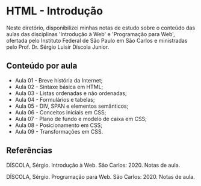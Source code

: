 # HTML - Introdução

Neste diretório, disponibilizei minhas notas de estudo sobre o conteúdo das aulas das disciplinas 'Introdução à Web' e 'Programação para Web', ofertada pelo Instituto Federal de São Paulo em São Carlos e ministradas pelo Prof. Dr. Sérgio Luisir Díscola Junior.

## Conteúdo por aula

- Aula 01 - Breve história da Internet;
- Aula 02 - Sintaxe básica em HTML;
- Aula 03 - Listas ordenadas e não ordenadas;
- Aula 04 - Formulários e tabelas;
- Aula 05 - DIV, SPAN e elementos semânticos;
- Aula 06 - Conceitos iniciais em CSS;
- Aula 07 - Plano de fundo e modelo de caixa em CSS;
- Aula 08 - Posicionamento em CSS;
- Aula 09 - Transformações em CSS.

## Referências

DÍSCOLA, Sérgio. Introdução à Web. São Carlos: 2020. Notas de aula.

DÍSCOLA, Sérgio. Programação para Web. São Carlos: 2020. Notas de aula.
